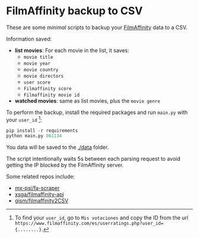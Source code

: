 # FilmAffinity backup to CSV

These are some _minimal_ scripts to backup your [FilmAffinity](https://www.filmaffinity.com/) data to a CSV.

Information saved:
* **list movies**: For each movie in the list, it saves:
    - `movie title`
    - `movie year`
    - `movie country`
    - `movie directors`
    - `user score`
    - `Filmaffinity score`
    - `Filmaffinity movie id`
* **watched movies**: same as list movies, plus the `movie genre`

To perform the backup, install the required packages and run `main.py` with your `user_id` [^1]:
```python
pip install -r requirements
python main.py 861134
```
You data will be saved to the [./data](./data) folder.

[^1]: To find your `user_id`, go to `Mis votaciones` and copy the ID from the url `https://www.filmaffinity.com/es/userratings.php?user_id={........}`.

The script intentionally waits 5s between each parsing request to avoid getting the IP blocked by the FilmAffinity server.

Some related repos include:
* [mx-psi/fa-scraper](https://github.com/mx-psi/fa-scraper)
* [xsga/filmaffinity-api](https://github.com/xsga/filmaffinity-api)
* [gism/filmaffinity2CSV](https://github.com/gism/filmaffinity2CSV)
